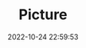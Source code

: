 ---
weight: 1
images:
- /images/edited/116.jpeg
title: Picture
date: 2022-10-24 22:59:53
tags: [luminar neo,work,person]
---
